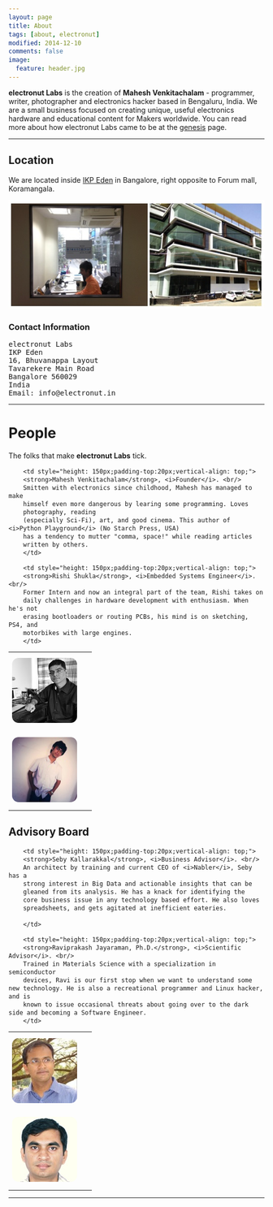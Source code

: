 ```yaml
---
layout: page
title: About
tags: [about, electronut]
modified: 2014-12-10
comments: false
image:
  feature: header.jpg
---
```


**electronut Labs** is the creation of **Mahesh Venkitachalam** -
  programmer, writer, photographer and electronics hacker based in
  Bengaluru, India. We are a small business focused on creating
  unique, useful electronics hardware and educational content for
  Makers worldwide. You can read more about how electronut Labs
  came to be at the [genesis][2] page.

<hr/>

## Location

We are located inside [IKP Eden][1] in Bangalore, right opposite to
Forum mall, Koramangala.

![electronut Labs](/images/2016/01/el-office.jpg)

### Contact Information

<pre>
electronut Labs
IKP Eden
16, Bhuvanappa Layout
Tavarekere Main Road
Bangalore 560029
India
Email: info@electronut.in
</pre>

<hr/>

# People

The folks that make **electronut Labs** tick.

<!-- start table -->
<table>

<!-- row #1 -->
<tr>
        <td style="width: 150px; height: 150px;margin:auto;">
        <img src="/images/2016/01/mahesh-portrait.jpg" style = "border-radius: 10%;" />
        </td>

        <td style="height: 150px;padding-top:20px;vertical-align: top;">
        <strong>Mahesh Venkitachalam</strong>, <i>Founder</i>. <br/>
        Smitten with electronics since childhood, Mahesh has managed to make
        himself even more dangerous by learing some programming. Loves
        photography, reading
        (especially Sci-Fi), art, and good cinema. This author of <i>Python Playground</i> (No Starch Press, USA)
        has a tendency to mutter "comma, space!" while reading articles
        written by others.
        </td>
</tr>

<!-- row #2 -->
<tr>
        <td style="width: 150px; height: 150px;margin:auto;">
        <img src="/images/2016/01/rishi-portrait.jpg" style = "border-radius: 10%;" />
        </td>

        <td style="height: 150px;padding-top:20px;vertical-align: top;">
        <strong>Rishi Shukla</strong>, <i>Embedded Systems Engineer</i>. <br/>
        Former Intern and now an integral part of the team, Rishi takes on 
        daily challenges in hardware development with enthusiasm. When he's not 
        erasing bootloaders or routing PCBs, his mind is on sketching, PS4, and 
        motorbikes with large engines.
        </td>
</tr>


</table>

## Advisory Board

<table>

<!-- row #1 -->
<tr>
        <td style="width: 150px; height: 150px;margin:auto;">
        <img src="/images/2016/01/seby-portrait.jpg" style = "border-radius: 10%;" />
        </td>

        <td style="height: 150px;padding-top:20px;vertical-align: top;">
        <strong>Seby Kallarakkal</strong>, <i>Business Advisor</i>. <br/>
        An architect by training and current CEO of <i>Nabler</i>, Seby has a
        strong interest in Big Data and actionable insights that can be
        gleaned from its analysis. He has a knack for identifying the
        core business issue in any technology based effort. He also loves
        spreadsheets, and gets agitated at inefficient eateries.

        </td>
</tr>

<!-- row #2 -->
<tr>
        <td style="width: 150px; height: 150px;margin:auto;">
        <img src="/images/2016/01/ravi-portrait.jpg" style = "border-radius: 10%;" />
        </td>

        <td style="height: 150px;padding-top:20px;vertical-align: top;">
        <strong>Raviprakash Jayaraman, Ph.D.</strong>, <i>Scientific Advisor</i>. <br/>
        Trained in Materials Science with a specialization in semiconductor
        devices, Ravi is our first stop when we want to understand some new technology. He is also a recreational programmer and Linux hacker, and is
        known to issue occasional threats about going over to the dark side and becoming a Software Engineer.
        </td>
</tr>


</table>

<hr/>

[1]: http://ikpeden.com/
[2]: http://electronut.in/genesis
